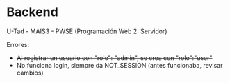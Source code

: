 # Backend

U-Tad - MAIS3 - PWSE (Programación Web 2: Servidor)

Errores:
- ~~Al registrar un usuario con "role": "admin", se crea con "role":"user"~~
- No funciona login, siempre da NOT_SESSION (antes funcionaba, revisar cambios)